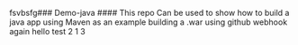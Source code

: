fsvbsfg### Demo-java ####
This repo Can be used to show how to build a java app using Maven as an example building a .war using github webhook again hello test 2 1 3
 
